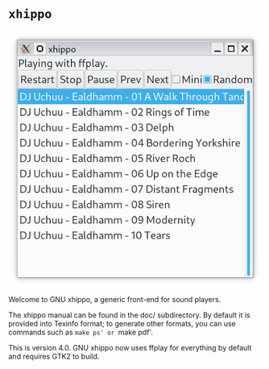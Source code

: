 # `xhippo`

![](https://raw.githubusercontent.com/ctrlcctrlv/xhippo/main/doc/screenshot.png)

Welcome to GNU xhippo, a generic front-end for sound players.

The xhippo manual can be found in the doc/ subdirectory. By default it
is provided into Texinfo format; to generate other formats, you can use
commands such as `make ps' or `make pdf'.

This is version 4.0. GNU xhippo now uses ffplay for everything by default
and requires GTK2 to build.
